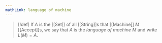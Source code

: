 ```yaml
---
mathLink: language of machine
---
```

>[!def]
>If $A$ is the [[Set]] of all [[String]]s that [[Machine]] $M$ [[Accept]]s, we say that $A$ is the *language of machine* $M$ and write $L(M)=A$.

